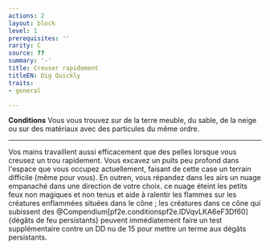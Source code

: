 ```yaml
---
actions: 2
layout: block
level: 1
prerequisites: ''
rarity: C
source: ??
summary: '-'
title: Creuser rapidement
titleEN: Dig Quickly
traits:
- general

---
```


<p><span id="ctl00_MainContent_DetailedOutput"><strong>Conditions</strong> Vous vous trouvez sur de la terre meuble, du sable, de la neige ou sur des matériaux avec des particules du même ordre.<br></span></p>
<hr>
<p>Vos mains travaillent aussi efficacement que des pelles lorsque vous creusez un trou rapidement. Vous excavez un puits peu profond dans l'espace que vous occupez actuellement, faisant de cette case un terrain difficile (même pour vous). En outren, vous répandez dans les airs un nuage empanaché dans une direction de votre choix. ce nuage éteint les petits feux non magiques et non tenus et aide à ralentir les flammes sur les créatures enflammées situées dans le cône ; les créatures dans ce cône qui subissent des @Compendium[pf2e.conditionspf2e.lDVqvLKA6eF3Df60]{dégâts de feu persistants} peuvent immédiatement faire un test supplémentaire contre un DD nu de 15 pour mettre un terme aux dégâts persistants.&nbsp;</p>